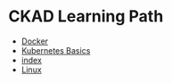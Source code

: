 # CKAD Learning Path

- [Docker](KodeKloud/CKAD/Docker/index.md)
- [Kubernetes Basics](KodeKloud/CKAD/Kubernetes%20for%20Absolute%20Beginners/index.md)
- [index](KodeKloud/CKAD/CKAD%20Prep/index.md)
- [Linux](KodeKloud/CKAD/Linux/index.md)